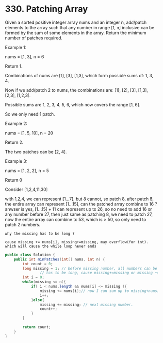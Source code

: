 # 330. Patching Array

Given a sorted positive integer array nums and an integer n, add/patch elements to the array such that any number in range [1, n] inclusive can be formed by the sum of some elements in the array. Return the minimum number of patches required.

Example 1:

nums = [1, 3], n = 6

Return 1.

Combinations of nums are [1], [3], [1,3], which form possible sums of: 1, 3, 4.

Now if we add/patch 2 to nums, the combinations are: [1], [2], [3], [1,3], [2,3], [1,2,3].

Possible sums are 1, 2, 3, 4, 5, 6, which now covers the range [1, 6].

So we only need 1 patch.

Example 2:

nums = [1, 5, 10], n = 20

Return 2.

The two patches can be [2, 4].

Example 3:

nums = [1, 2, 2], n = 5

Return 0


Consider [1,2,4,11,30]

with 1,2,4, we can represent [1...7], but 8 cannot, so patch 8, after patch 8, the entire array can represent [1...15],  can the patched array combine to 16 ? anwser is yes, [1...15] + 11 can represent up to 26, so no need to add 16 or any number before 27, then just same as patching 8, we need to patch 27, now the entire array can combine to 53, which is > 50, so only need to patch 2 numbers.

```
why the missing has to be long ?

cause missing += nums[i], missing+=missing, may overflow(for int). 
which will cause the while loop never ends
```

```java
public class Solution {
    public int minPatches(int[] nums, int n) {
        int count = 0;
        long missing = 1; // before missing number, all numbers can be combined.
                // has to be long, cause missing+=missing or missing += nums[i] may overflow when missing is int.
        int i = 0;
        while(missing <= n){
            if( i < nums.length && nums[i] <= missing ){
                missing += nums[i];// now I can sum up to missing+nums[i] - 1, next missing .
                i++;
            }else{
                missing += missing; // next missing number. 
                count++;
            }
        }
        
        return count;
    }
}
```
